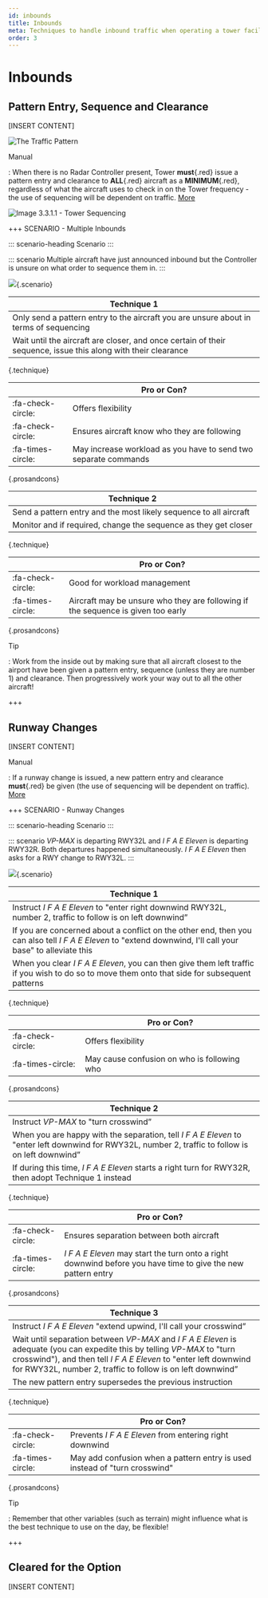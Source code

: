 ```yaml
---
id: inbounds
title: Inbounds
meta: Techniques to handle inbound traffic when operating a tower facility within Infinite Flight.
order: 3
---
```




# Inbounds



## Pattern Entry, Sequence and Clearance

[INSERT CONTENT]



![The Traffic Pattern](_images/manual/graphics/atc-traffic-pattern.jpg)



Manual

: When there is no Radar Controller present, Tower **must**{.red} issue a pattern entry and clearance to **ALL**{.red} aircraft as a **MINIMUM**{.red}, regardless of what the aircraft uses to check in on the Tower frequency - the use of sequencing will be dependent on traffic. [More](/guide/atc-manual/3.-tower/3.3-inbounds#3.3.1)



![Image 3.3.1.1 - Tower Sequencing](_images/manual/graphics/atc-tower-sequencing.jpg)



+++ SCENARIO - Multiple Inbounds

::: scenario-heading
Scenario
:::

::: scenario
Multiple aircraft have just announced inbound but the Controller is unsure on what order to sequence them in.
::: 

![](_images/manual/screens/atcg-pw-inbound.jpg){.scenario}



| Technique 1                                                  |
| ------------------------------------------------------------ |
| Only send a pattern entry to the aircraft you are unsure about in terms of sequencing |
| Wait until the aircraft are closer, and once certain of their sequence, issue this along with their clearance |

{.technique}

|                   | Pro or Con?                                                  |
| ----------------- | ------------------------------------------------------------ |
| :fa-check-circle: | Offers flexibility                                           |
| :fa-check-circle: | Ensures aircraft know who they are following                 |
| :fa-times-circle: | May increase workload as you have to send two separate commands |

{.prosandcons}




| Technique 2                                                  |
| ------------------------------------------------------------ |
| Send a pattern entry and the most likely sequence to all aircraft |
| Monitor and if required, change the sequence as they get closer |

{.technique}

|                   | Pro or Con?                                                  |
| ----------------- | ------------------------------------------------------------ |
| :fa-check-circle: | Good for workload management                                 |
| :fa-times-circle: | Aircraft may be unsure who they are following if the sequence is given too early |

{.prosandcons}



Tip

: Work from the inside out by making sure that all aircraft closest to the airport have been given a pattern entry, sequence (unless they are number 1) and clearance. Then progressively work your way out to all the other aircraft!

+++



## Runway Changes

[INSERT CONTENT]



Manual

: If a runway change is issued, a new pattern entry and clearance **must**{.red} be given (the use of sequencing will be dependent on traffic). [More](/guide/atc-manual/3.-tower/3.3-inbounds#3.3.3)



+++ SCENARIO - Runway Changes

::: scenario-heading
Scenario
:::

::: scenario
*VP-MAX* is departing RWY32L and *I F A E Eleven* is departing RWY32R. Both departures happened simultaneously. *I F A E Eleven* then asks for a RWY change to RWY32L.
::: 

![](_images/manual/screens/atcg-pw-runway-change.jpg){.scenario}

| Technique 1                                                  |
| ------------------------------------------------------------ |
| Instruct *I F A E Eleven* to "enter right downwind RWY32L, number 2, traffic to follow is on left downwind” |
| If you are concerned about a conflict on the other end, then you can also tell *I F A E Eleven* to "extend downwind, I'll call your base" to alleviate this |
| When you clear *I F A E Eleven*, you can then give them left traffic if you wish to do so to move them onto that side for subsequent patterns |

{.technique}

|                   | Pro or Con?                                 |
| ----------------- | ------------------------------------------- |
| :fa-check-circle: | Offers flexibility                          |
| :fa-times-circle: | May cause confusion on who is following who |

{.prosandcons}




| Technique 2                                                  |
| ------------------------------------------------------------ |
| Instruct *VP-MAX* to "turn crosswind”                        |
| When you are happy with the separation, tell *I F A E Eleven* to "enter left downwind for RWY32L, number 2, traffic to follow is on left downwind” |
| If during this time, *I F A E Eleven* starts a right turn for RWY32R, then adopt Technique 1 instead |

{.technique}

|                   | Pro or Con?                                                  |
| ----------------- | ------------------------------------------------------------ |
| :fa-check-circle: | Ensures separation between both aircraft                     |
| :fa-times-circle: | *I F A E Eleven* may start the turn onto a right downwind before you have time to give the new pattern entry |

{.prosandcons}




| Technique 3                                                  |
| ------------------------------------------------------------ |
| Instruct *I F A E Eleven* "extend upwind, I'll call your crosswind” |
| Wait until separation between *VP-MAX* and *I F A E Eleven* is adequate (you can expedite this by telling *VP-MAX* to "turn crosswind"), and then tell *I F A E Eleven* to "enter left downwind for RWY32L, number 2, traffic to follow is on left downwind” |
| The new pattern entry supersedes the previous instruction    |

{.technique}

|                   | Pro or Con?                                                  |
| ----------------- | ------------------------------------------------------------ |
| :fa-check-circle: | Prevents *I F A E Eleven* from entering right downwind       |
| :fa-times-circle: | May add confusion when a pattern entry is used instead of "turn crosswind" |

{.prosandcons}



Tip

: Remember that other variables (such as terrain) might influence what is the best technique to use on the day, be flexible! 

+++



## Cleared for the Option

[INSERT CONTENT]